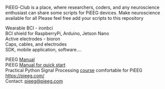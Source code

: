 PiEEG-Club is a place, where researchers, coders, and any neuroscience enthusiast can share some scripts for PiEEG devices. Make neuroscience available for all
Please feel free add your scripts to this repository  

Wearable BCI - ironbci  
BCI shield for RaspberryPi, Arduino, Jetson Nano  
Active electrodes - bioron     
Caps, cables, and electrodes  
SDK, mobile application, software....  

PiEEG [Manual](https://colab.research.google.com/drive/1xW6fwzVdLH83zHoorjeWai6SdZoOanfA#scrollTo=9bxgisvWfs5f)    
PiEEG [Manual for quick start ](https://github.com/pieeg-club/PiEEG/blob/main/Manual.%20Conenction%20and%20start%20-%20PiEEG1.pdf)    
Practical Python Signal Processing [course](https://www.udemy.com/course/signal-processing-python-for-eeg/?referralCode=2D537B5EAD7114C43DE2)     comfortable for PiEEG   
https://pieeg.com/  
Contact: pieeg@pieeg.com  
